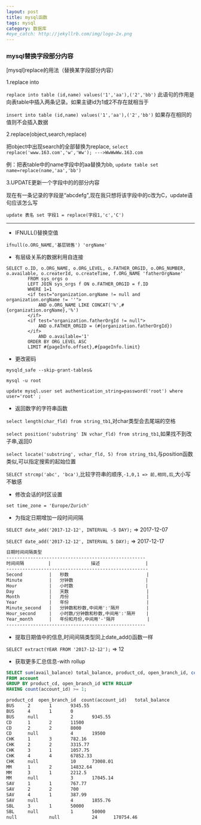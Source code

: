 ```yaml
---
layout: post
title: mysql函数
tags: mysql
category: 数据库
#eye_catch: http://jekyllrb.com/img/logo-2x.png
---
```


### mysql替换字段部分内容

[mysql]replace的用法（替换某字段部分内容）

1.replace into

`replace into table (id,name) values('1','aa'),('2','bb')`
此语句的作用是向表table中插入两条记录。如果主键id为1或2不存在就相当于

`insert into table (id,name) values('1','aa'),('2','bb')`
如果存在相同的值则不会插入数据

2.replace(object,search,replace)

把object中出现search的全部替换为replace,
`select replace('www.163.com','w','Ww'); --->WwWwWw.163.com`

例：把表table中的name字段中的aa替换为bb,
`update table set name=replace(name,'aa','bb')`

3.UPDATE更新一个字段中的的部分内容

现在有一条记录的字段是“abcdefg",现在我只想将该字段中的c改为C，update语句应该怎么写

`update 表名 set 字段1 = replace(字段1,'c','C')`



<!--more-->
<!--more-->

------------

- IFNULL()替换空值

`ifnull(o.ORG_NAME,'基层销售') 'orgName'`

- 有层级关系的数据利用自连接

```
SELECT o.ID, o.ORG_NAME, o.ORG_LEVEL, o.FATHER_ORGID, o.ORG_NUMBER, o.available, o.createrId, o.createTime, f.ORG_NAME 'fatherOrgName'
        FROM sys_orgs o
        LEFT JOIN sys_orgs f ON o.FATHER_ORGID = f.ID
        WHERE 1=1
        <if test="organization.orgName != null and organization.orgName != ''">
            AND o.ORG_NAME LIKE CONCAT('%',#{organization.orgName},'%')
        </if>
        <if test="organization.fatherOrgId != null">
            AND o.FATHER_ORGID = (#{organization.fatherOrgId})
        </if>
            AND o.available='1'
        ORDER BY ORG_LEVEL ASC
        LIMIT #{pageInfo.offset},#{pageInfo.limit}
```

- 更改密码

`mysqld_safe --skip-grant-tables&`

`mysql -u root`

`update mysql.user set authentication_string=password('root') where user='root' ;`

- 返回数字的字符串函数

`select length(char_fld) from string_tb1`,对char类型会去尾端的空格

`select position('substring' IN vchar_fld) from string_tb1`,如果找不到改子串,返回0

`select locate('substring', vchar_fld, 5) from string_tb1`,与position函数类似,可以指定搜索的起始位置

`SELECT strcmp('abc', 'bca')`,比较字符串的顺序,`-1,0,1 => 前,相同,后`,大小写不敏感

- 修改会话的时区设置

`set time_zone = 'Europe/Zurich'`

- 为指定日期增加一段时间间隔

`SELECT date_add('2017-12-12', INTERVAL -5 DAY);` => 2017-12-07

`SELECT date_add('2017-12-12', INTERVAL 5 DAY);`  => 2017-12-17

```markdown
日期时间间隔类型
----------------------------------------------------
时间间隔         |               描述                 |
-----------------------------------------------------
Second          |   秒数                             |
Minute          |   分钟数                           |
Hour            |   小时数                           |
Day             |   天数                             |
Month           |   月份                             |
Year            |   年份                             |
Minute_second   |   分钟数和秒数,中间用':'隔开          |
Hour_second     |   小时数/分钟数和秒数,中间用':'隔开    |
Year_month      |   年份和月份,中间用'-'隔开            |
----------------------------------------------------
```

- 提取日期值中的信息,时间间隔类型同上date_add()函数一样

`SELECT extract(YEAR FROM '2017-12-12');` => 12

- 获取更多汇总信息-with rollup

```SQL
SELECT sum(avail_balance) total_balance, product_cd, open_branch_id, count(account_id)
FROM account
GROUP BY product_cd, open_branch_id WITH ROLLUP
HAVING count(account_id) >= 1;
```

```markdown
product_cd  open_branch_id  count(account_id)   total_balance
BUS		2		1		9345.55
BUS		4		1		0
BUS		null	        2		9345.55
CD		1		2		11500
CD		2		2		8000
CD		null	        4		19500
CHK		1		3		782.16
CHK		2		2		3315.77
CHK		3		1		1057.75
CHK		4		4		67852.33
CHK		null	        10		73008.01
MM		1		2		14832.64
MM		3		1		2212.5
MM		null	        3		17045.14
SAV		1		1		767.77
SAV		2		2		700
SAV		4		1		387.99
SAV		null	        4		1855.76
SBL		3		1		50000
SBL		null	        1		50000
null	        null	        24		170754.46		
```